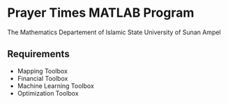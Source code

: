 # Prayer Times MATLAB Program
The Mathematics Departement of Islamic State University of Sunan Ampel

## Requirements
- Mapping Toolbox
- Financial Toolbox
- Machine Learning Toolbox
- Optimization Toolbox
